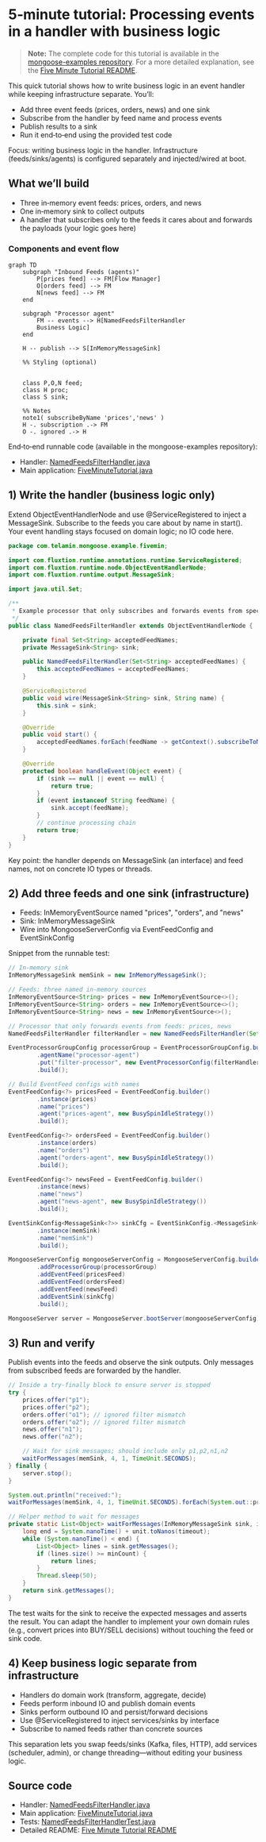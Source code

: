 # 5‑minute tutorial: Processing events in a handler with business logic

> **Note:** The complete code for this tutorial is available in the [mongoose-examples repository](https://github.com/telaminai/mongoose-examples/tree/main/gettting-started/five-minute-tutorial). For a more detailed explanation, see the [Five Minute Tutorial README](https://github.com/telaminai/mongoose-examples/blob/main/gettting-started/five-minute-tutorial/README.md).

This quick tutorial shows how to write business logic in an event handler while keeping infrastructure separate. You’ll:

- Add three event feeds (prices, orders, news) and one sink
- Subscribe from the handler by feed name and process events
- Publish results to a sink
- Run it end‑to‑end using the provided test code

Focus: writing business logic in the handler. Infrastructure (feeds/sinks/agents) is configured separately and
injected/wired at boot.

## What we’ll build

- Three in‑memory event feeds: prices, orders, and news
- One in‑memory sink to collect outputs
- A handler that subscribes only to the feeds it cares about and forwards the payloads (your logic goes here)

### Components and event flow

```mermaid
graph TD
    subgraph "Inbound Feeds (agents)"
        P[prices feed] --> FM[Flow Manager]
        O[orders feed] --> FM
        N[news feed] --> FM
    end

    subgraph "Processor agent"
        FM -- events --> H[NamedFeedsFilterHandler 
        Business Logic]
    end

    H -- publish --> S[InMemoryMessageSink]

    %% Styling (optional)


    class P,O,N feed;
    class H proc;
    class S sink;

    %% Notes
    note1( subscribeByName 'prices','news' )
    H -. subscription .-> FM
    O -. ignored .-> H
```

End‑to‑end runnable code (available in the mongoose-examples repository):

* Handler: [NamedFeedsFilterHandler.java](https://github.com/telaminai/mongoose-examples/blob/main/gettting-started/five-minute-tutorial/src/main/java/com/telamin/mongoose/example/fivemin/NamedFeedsFilterHandler.java)
* Main application: [FiveMinuteTutorial.java](https://github.com/telaminai/mongoose-examples/blob/main/gettting-started/five-minute-tutorial/src/main/java/com/telamin/mongoose/example/fivemin/FiveMinuteTutorial.java)

## 1) Write the handler (business logic only)

Extend ObjectEventHandlerNode and use @ServiceRegistered to inject a MessageSink<String>. Subscribe to the feeds you
care about by name in start(). Your event handling stays focused on domain logic; no IO code here.

```java
package com.telamin.mongoose.example.fivemin;

import com.fluxtion.runtime.annotations.runtime.ServiceRegistered;
import com.fluxtion.runtime.node.ObjectEventHandlerNode;
import com.fluxtion.runtime.output.MessageSink;

import java.util.Set;

/**
 * Example processor that only subscribes and forwards events from specific named EventFeeds.
 */
public class NamedFeedsFilterHandler extends ObjectEventHandlerNode {

    private final Set<String> acceptedFeedNames;
    private MessageSink<String> sink;

    public NamedFeedsFilterHandler(Set<String> acceptedFeedNames) {
        this.acceptedFeedNames = acceptedFeedNames;
    }

    @ServiceRegistered
    public void wire(MessageSink<String> sink, String name) {
        this.sink = sink;
    }

    @Override
    public void start() {
        acceptedFeedNames.forEach(feedName -> getContext().subscribeToNamedFeed(feedName));
    }

    @Override
    protected boolean handleEvent(Object event) {
        if (sink == null || event == null) {
            return true;
        }
        if (event instanceof String feedName) {
            sink.accept(feedName);
        }
        // continue processing chain
        return true;
    }
}
```

Key point: the handler depends on MessageSink<String> (an interface) and feed names, not on concrete IO types or
threads.

## 2) Add three feeds and one sink (infrastructure)

- Feeds: InMemoryEventSource<String> named "prices", "orders", and "news"
- Sink: InMemoryMessageSink
- Wire into MongooseServerConfig via EventFeedConfig and EventSinkConfig

Snippet from the runnable test:

```java
// In-memory sink
InMemoryMessageSink memSink = new InMemoryMessageSink();

// Feeds: three named in-memory sources
InMemoryEventSource<String> prices = new InMemoryEventSource<>();
InMemoryEventSource<String> orders = new InMemoryEventSource<>();
InMemoryEventSource<String> news = new InMemoryEventSource<>();

// Processor that only forwards events from feeds: prices, news
NamedFeedsFilterHandler filterHandler = new NamedFeedsFilterHandler(Set.of("prices", "news"));

EventProcessorGroupConfig processorGroup = EventProcessorGroupConfig.builder()
        .agentName("processor-agent")
        .put("filter-processor", new EventProcessorConfig(filterHandler))
        .build();

// Build EventFeed configs with names
EventFeedConfig<?> pricesFeed = EventFeedConfig.builder()
        .instance(prices)
        .name("prices")
        .agent("prices-agent", new BusySpinIdleStrategy())
        .build();

EventFeedConfig<?> ordersFeed = EventFeedConfig.builder()
        .instance(orders)
        .name("orders")
        .agent("orders-agent", new BusySpinIdleStrategy())
        .build();

EventFeedConfig<?> newsFeed = EventFeedConfig.builder()
        .instance(news)
        .name("news")
        .agent("news-agent", new BusySpinIdleStrategy())
        .build();

EventSinkConfig<MessageSink<?>> sinkCfg = EventSinkConfig.<MessageSink<?>>builder()
        .instance(memSink)
        .name("memSink")
        .build();

MongooseServerConfig mongooseServerConfig = MongooseServerConfig.builder()
        .addProcessorGroup(processorGroup)
        .addEventFeed(pricesFeed)
        .addEventFeed(ordersFeed)
        .addEventFeed(newsFeed)
        .addEventSink(sinkCfg)
        .build();

MongooseServer server = MongooseServer.bootServer(mongooseServerConfig);
```


## 3) Run and verify

Publish events into the feeds and observe the sink outputs. Only messages from subscribed feeds are forwarded by the
handler.

```java
// Inside a try-finally block to ensure server is stopped
try {
    prices.offer("p1");
    prices.offer("p2");
    orders.offer("o1"); // ignored filter mismatch
    orders.offer("o2"); // ignored filter mismatch
    news.offer("n1");
    news.offer("n2");

    // Wait for sink messages; should include only p1,p2,n1,n2
    waitForMessages(memSink, 4, 1, TimeUnit.SECONDS);
} finally {
    server.stop();
}

System.out.println("received:");
waitForMessages(memSink, 4, 1, TimeUnit.SECONDS).forEach(System.out::println);

// Helper method to wait for messages
private static List<Object> waitForMessages(InMemoryMessageSink sink, int minCount, long timeout, TimeUnit unit) throws Exception {
    long end = System.nanoTime() + unit.toNanos(timeout);
    while (System.nanoTime() < end) {
        List<Object> lines = sink.getMessages();
        if (lines.size() >= minCount) {
            return lines;
        }
        Thread.sleep(50);
    }
    return sink.getMessages();
}
```

The test waits for the sink to receive the expected messages and asserts the result. You can adapt the handler to
implement your own domain rules (e.g., convert prices into BUY/SELL decisions) without touching the feed or sink code.

## 4) Keep business logic separate from infrastructure

- Handlers do domain work (transform, aggregate, decide)
- Feeds perform inbound IO and publish domain events
- Sinks perform outbound IO and persist/forward decisions
- Use @ServiceRegistered to inject services/sinks by interface
- Subscribe to named feeds rather than concrete sources

This separation lets you swap feeds/sinks (Kafka, files, HTTP), add services (scheduler, admin), or change
threading—without editing your business logic.

## Source code

* Handler: [NamedFeedsFilterHandler.java](https://github.com/telaminai/mongoose-examples/blob/main/gettting-started/five-minute-tutorial/src/main/java/com/telamin/mongoose/example/fivemin/NamedFeedsFilterHandler.java)
* Main application: [FiveMinuteTutorial.java](https://github.com/telaminai/mongoose-examples/blob/main/gettting-started/five-minute-tutorial/src/main/java/com/telamin/mongoose/example/fivemin/FiveMinuteTutorial.java)
* Tests: [NamedFeedsFilterHandlerTest.java](https://github.com/telaminai/mongoose-examples/blob/main/gettting-started/five-minute-tutorial/src/test/java/com/telamin/mongoose/example/fivemin/NamedFeedsFilterHandlerTest.java)
* Detailed README: [Five Minute Tutorial README](https://github.com/telaminai/mongoose-examples/blob/main/gettting-started/five-minute-tutorial/README.md)
